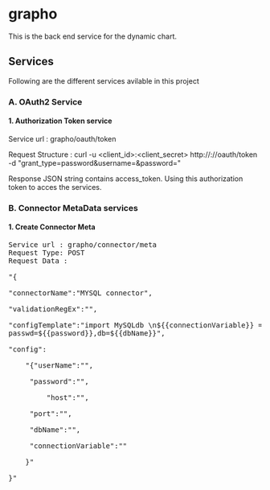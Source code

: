 # grapho
This is the back end service for the dynamic chart.
## Services 
Following are the different services avilable in this project 
### A. OAuth2 Service
#### 1. Authorization Token service 
Service url : grapho/oauth/token

Request Structure : curl -u <client_id>:<client_secret> http://<IP>:<port>/<context-root>/oauth/token -d "grant_type=password&username=<userName>&password=<Password>"

Response JSON string contains access_token. Using this authorization token to acces the services.
### B. Connector MetaData services 
#### 1. Create Connector Meta
<pre>
Service url : grapho/connector/meta
Request Type: POST
Request Data :

"{

"connectorName":"MYSQL connector",

"validationRegEx":"",

"configTemplate":"import MySQLdb \n${{connectionVariable}} = MySQLdb.connect(host=${{host}},user=${{userName}}, 
passwd=${{password}},db=${{dbName}}",

"config":

	"{"userName":"<value>",
	
	 "password":"<value>",
	 
    	 "host":"<value>",
	 
	 "port":"<value>",
	 
	 "dbName":"<value>",
	 
	 "connectionVariable":"<value>"
	 
	}"
	
}"
</pre>

